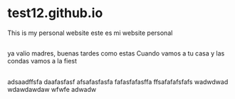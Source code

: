 # test12.github.io
This is  my personal website
este es mi website personal
 ##
ya valio madres, buenas tardes como estas
Cuando vamos a tu casa
y las condas
vamos a la fiest
##
adsaadffsfa
daafasfasf
afsafasfasfa
fafasfafasffa
ffsafafafsfafs
wadwdwad
wdawdawdaw
wfwfe
adwadw
